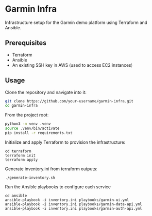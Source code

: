 # Garmin Infra

Infrastructure setup for the Garmin demo platform using Terraform and Ansible.

## Prerequisites

- Terraform
- Ansible
- An existing SSH key in AWS (used to access EC2 instances)

## Usage

Clone the repository and navigate into it:

```bash
git clone https://github.com/your-username/garmin-infra.git
cd garmin-infra
```


From the project root:

```bash
python3 -m venv .venv
source .venv/bin/activate
pip install -r requirements.txt
```

Initialize and apply Terraform to provision the infrastructure:
```
cd terraform
terraform init
terraform apply
```

Generate inventory.ini from terraform outputs:

```
./generate-inventory.sh
```

Run the Ansible playbooks to configure each service

```
cd ansible
ansible-playbook -i inventory.ini playbooks/garmin-ui.yml
ansible-playbook -i inventory.ini playbooks/garmin-data-api.yml
ansible-playbook -i inventory.ini playbooks/garmin-auth-api.yml
```